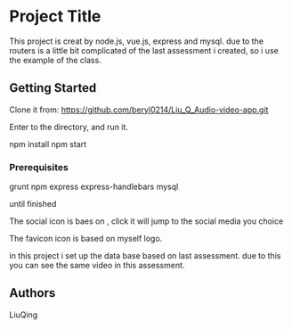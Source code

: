 # Project Title

This project is creat by node.js, vue.js, express and mysql. due to the routers is
a little bit complicated of the last assessment i created, so i use the example of
the class.



## Getting Started

Clone it from:
https://github.com/beryl0214/Liu_Q_Audio-video-app.git

Enter to the directory, and run it.

npm install
npm start

### Prerequisites

grunt
npm
express
express-handlebars
mysql

until finished

The social icon is baes on <a half>, click it will jump to the social media you choice

The favicon icon is based on myself logo.

in this project i set up the data base based on last assessment. due to this you can see the
same video in this assessment.

## Authors
LiuQing
